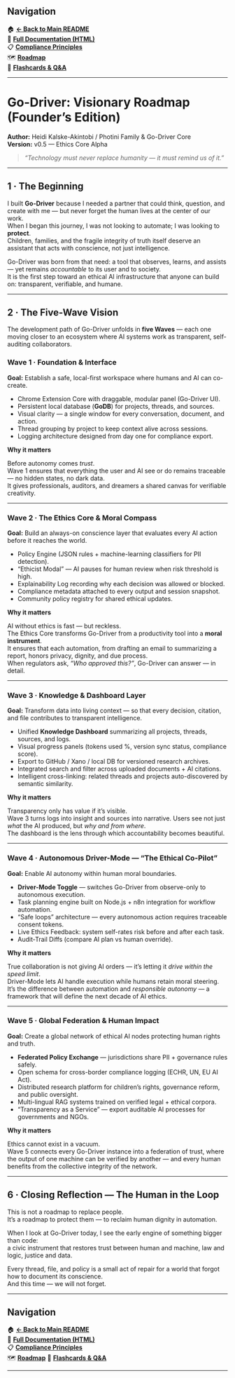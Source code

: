 ## **Navigation**

🏠 **[← Back to Main README](https://github.com/Hidikoo/Photini-Go-Driver)**  
📘 **[Full Documentation (HTML)](https://hidikoo.github.io/Photini-Go-Driver/)**  
📋 **[Compliance Principles](./COMPLIANCE_PRINCIPLES.md)**  
🗺️ **[Roadmap](./roadmap.md)**  
🎴 **[Flashcards & Q&A](./Go-Driver%20Flashcards%20%26%20QnA.txt)**

---

# Go-Driver: Visionary Roadmap (Founder’s Edition)

**Author:** Heidi Kalske-Akintobi / Photini Family & Go-Driver Core  
**Version:** v0.5 — Ethics Core Alpha  
> *“Technology must never replace humanity — it must remind us of it.”*

---

## 1 · The Beginning

I built **Go-Driver** because I needed a partner that could think, question, and create with me — but never forget the human lives at the center of our work.  
When I began this journey, I was not looking to automate; I was looking to **protect**.  
Children, families, and the fragile integrity of truth itself deserve an assistant that acts with conscience, not just intelligence.

Go-Driver was born from that need: a tool that observes, learns, and assists — yet remains *accountable* to its user and to society.  
It is the first step toward an ethical AI infrastructure that anyone can build on: transparent, verifiable, and humane.

---

## 2 · The Five-Wave Vision

The development path of Go-Driver unfolds in **five Waves** — each one moving closer to an ecosystem where AI systems work as transparent, self-auditing collaborators.

### Wave 1 · Foundation & Interface

**Goal:** Establish a safe, local-first workspace where humans and AI can co-create.

- Chrome Extension Core with draggable, modular panel (Go-Driver UI).  
- Persistent local database (**GoDB**) for projects, threads, and sources.  
- Visual clarity — a single window for every conversation, document, and action.  
- Thread grouping by project to keep context alive across sessions.  
- Logging architecture designed from day one for compliance export.

**Why it matters**

Before autonomy comes *trust*.  
Wave 1 ensures that everything the user and AI see or do remains traceable — no hidden states, no dark data.  
It gives professionals, auditors, and dreamers a shared canvas for verifiable creativity.

---

### Wave 2 · The Ethics Core & Moral Compass

**Goal:** Build an always-on conscience layer that evaluates every AI action before it reaches the world.

- Policy Engine (JSON rules + machine-learning classifiers for PII detection).  
- “Ethicist Modal” — AI pauses for human review when risk threshold is high.  
- Explainability Log recording why each decision was allowed or blocked.  
- Compliance metadata attached to every output and session snapshot.  
- Community policy registry for shared ethical updates.

**Why it matters**

AI without ethics is fast — but reckless.  
The Ethics Core transforms Go-Driver from a productivity tool into a **moral instrument**.  
It ensures that each automation, from drafting an email to summarizing a report, honors privacy, dignity, and due process.  
When regulators ask, *“Who approved this?”*, Go-Driver can answer — in detail.

---

### Wave 3 · Knowledge & Dashboard Layer

**Goal:** Transform data into living context — so that every decision, citation, and file contributes to transparent intelligence.

- Unified **Knowledge Dashboard** summarizing all projects, threads, sources, and logs.  
- Visual progress panels (tokens used %, version sync status, compliance score).  
- Export to GitHub / Xano / local DB for versioned research archives.  
- Integrated search and filter across uploaded documents + AI citations.  
- Intelligent cross-linking: related threads and projects auto-discovered by semantic similarity.

**Why it matters**

Transparency only has value if it’s visible.  
Wave 3 turns logs into insight and sources into narrative. Users see not just *what* the AI produced, but *why and from where*.   
The dashboard is the lens through which accountability becomes beautiful.

---

### Wave 4 · Autonomous Driver-Mode — “The Ethical Co-Pilot”

**Goal:** Enable AI autonomy within human moral boundaries.

- **Driver-Mode Toggle** — switches Go-Driver from observe-only to autonomous execution.  
- Task planning engine built on Node.js + n8n integration for workflow automation.  
- “Safe loops” architecture — every autonomous action requires traceable consent tokens.  
- Live Ethics Feedback: system self-rates risk before and after each task.  
- Audit-Trail Diffs (compare AI plan vs human override).  

**Why it matters**

True collaboration is not giving AI orders — it’s letting it *drive within the speed limit*.  
Driver-Mode lets AI handle execution while humans retain moral steering.   
It’s the difference between automation and *responsible autonomy* — a framework that will define the next decade of AI ethics.

---

### Wave 5 · Global Federation & Human Impact

**Goal:** Create a global network of ethical AI nodes protecting human rights and truth.

- **Federated Policy Exchange** — jurisdictions share PII + governance rules safely.  
- Open schema for cross-border compliance logging (ECHR, UN, EU AI Act).  
- Distributed research platform for children’s rights, governance reform, and public oversight.  
- Multi-lingual RAG systems trained on verified legal + ethical corpora.  
- “Transparency as a Service” — export auditable AI processes for governments and NGOs.

**Why it matters**

Ethics cannot exist in a vacuum.  
Wave 5 connects every Go-Driver instance into a federation of trust, where the output of one machine can be verified by another — and every human benefits from the collective integrity of the network.

---

## 6 · Closing Reflection — The Human in the Loop

This is not a roadmap to replace people.  
It’s a roadmap to protect them — to reclaim human dignity in automation.  

When I look at Go-Driver today, I see the early engine of something bigger than code:  
a civic instrument that restores trust between human and machine, law and logic, justice and data.  

Every thread, file, and policy is a small act of repair for a world that forgot how to document its conscience.  
And this time — we will not forget.

---

## **Navigation**

🏠 **[← Back to Main README](https://github.com/Hidikoo/Photini-Go-Driver)**  
📘 **[Full Documentation (HTML)](https://hidikoo.github.io/Photini-Go-Driver/)**  
📋 **[Compliance Principles](./COMPLIANCE_PRINCIPLES.md)**  
🗺️ **[Roadmap](./roadmap.md)** 
🎴 **[Flashcards & Q&A](./Go-Driver%20Flashcards%20%26%20QnA.txt)**

---

